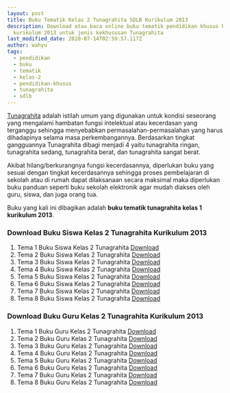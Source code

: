 ```yaml
---
layout: post
title: Buku Tematik Kelas 2 Tunagrahita SDLB Kurikulum 2013
description: Download atau baca online buku tematik pendidikan khusus kelas 2
  kurikulum 2013 untuk jenis kekhususan Tunagrahita
last_modified_date: 2020-07-14T02:59:57.117Z
author: wahyu
tags:
  - pendidikan
  - buku
  - tematik
  - kelas-2
  - pendidikan-khusus
  - tunagrahita
  - sdlb
---
```

[Tunagrahita](https://administrasi.net/teori/tunagrahita 'Pengertian Tunagrahita') adalah istilah umum yang digunakan untuk kondisi seseorang yang mengalami hambatan fungsi intelektual atau kecerdasan yang terganggu sehingga menyebabkan permasalahan-permasalahan yang harus dihadapinya selama masa perkembangannya. Berdasarkan tingkat gangguannya Tunagrahita dibagi menjadi 4 yaitu tunagrahita ringan, tunagrahita sedang, tunagrahita berat, dan tunagrahita sangat berat. 

Akibat hilang/berkurangnya fungsi kecerdasannya, diperlukan buku yang sesuai dengan tingkat kecerdasannya sehingga proses pembelajaran di sekolah atau di rumah dapat dilaksanaan secara maksimal maka diperlukan buku panduan seperti buku sekolah elektronik agar mudah diakses oleh guru, siswa, dan juga orang tua.

Buku yang kali ini dibagikan adalah **buku tematik tunagrahita kelas 1 kurikulum 2013**.

### Download Buku Siswa Kelas 2 Tunagrahita Kurikulum 2013 

1. Tema 1 Buku  Siswa Kelas 2 Tunagrahita <a href="https://docs.google.com/uc?export=download&id=1MJwAqSehVaVJc3TaP8jFPGff4mjv4d_C" title="Buku  Siswa Tematik Kelas 2 Tunagrahita Kurikulum 2013 Tema 3">Download</a>
2. Tema 2 Buku  Siswa Kelas 2 Tunagrahita <a href="https://docs.google.com/uc?export=download&id=1yhxnhOIHKmhI0xY2MlTnumK13h1H4IqM" title="Buku Tematik Kelas 2 Tunagrahita Kurikulum 2013 Tema 3">Download</a>
3. Tema 3 Buku  Siswa Kelas 2 Tunagrahita <a href="https://docs.google.com/uc?export=download&id=14SMikQxMXJtYfOPosXRnrbak1HrZTUZm" title="Buku  Siswa Tematik Kelas 2 Tunagrahita Kurikulum 2013 Tema 3">Download</a>
4. Tema 4 Buku  Siswa Kelas 2 Tunagrahita <a href="https://docs.google.com/uc?export=download&id=1t5qIEkFjxd-OgyAiHia9R_jLy_95KbSm" title="Buku Siswa Tematik Kelas 2 Tunagrahita Kurikulum 2013 Tema 3">Download</a>
5. Tema 5 Buku  Siswa Kelas 2 Tunagrahita <a href="https://docs.google.com/uc?export=download&id=1-CU-5RMC58W-wKblpOcAr24KErjPsIsm" title="Buku Siswa Tematik Kelas 2 Tunagrahita Kurikulum 2013 Tema 3">Download</a>
6. Tema 6 Buku  Siswa Kelas 2 Tunagrahita <a href="https://docs.google.com/uc?export=download&id=1X4E-HtnOyqoeXo0b4OkABQtMvjidyq7O" title="Buku Siswa Tematik Kelas 2 Tunagrahita Kurikulum 2013 Tema 3">Download</a>
7. Tema 7 Buku Siswa Kelas 2 Tunagrahita <a href="https://docs.google.com/uc?export=download&id=1kIM6-N5BOJaPjBtlQSDGNFghhzKx0Rvh" title="Buku Siswa Tematik Kelas 2 Tunagrahita Kurikulum 2013 Tema 3">Download</a>
8. Tema 8 Buku Siswa Kelas 2 Tunagrahita <a href="https://docs.google.com/uc?export=download&id=1AAD7lIjiUAdSuMFRsK6Wd8dsfxTU9MIG" title="Buku Siswa Tematik Kelas 2 Tunagrahita Kurikulum 2013 Tema 3">Download</a>



### Download Buku Guru Kelas 2 Tunagrahita Kurikulum 2013 

1. Tema 1 Buku Guru Kelas 2 Tunagrahita  <a href="https://docs.google.com/uc?export=download&id=18pzW7HEL85HsdJ3wYT4VL3av82DXAVXs" title="Buku Guru Tematik Kelas 2 Tunagrahita Kurikulum 2013 Tema 3">Download</a>
2. Tema 2 Buku Guru Kelas 2 Tunagrahita <a href="https://docs.google.com/uc?export=download&id=1R6y48VWngtaFQH3DEx6w2vIKSqeRm4q-" title="Buku Guru Tematik Kelas 2 Tunagrahita Kurikulum 2013 Tema 3">Download</a>
3. Tema 3 Buku Guru Kelas 2 Tunagrahita <a href="https://docs.google.com/uc?export=download&id=1Cc9UdswUnYiscZQ5uqGAJsYHeT2p8hCP" title="Buku Guru  Tematik Kelas 2 Tunagrahita Kurikulum 2013 Tema 3">Download</a>
4. Tema 4 Buku Guru Kelas 2 Tunagrahita <a href="https://docs.google.com/uc?export=download&id=1W7Wzqd6BVKsASZ8MPSicYogwywqE577T" title="Buku Guru Tematik Kelas 2 Tunagrahita Kurikulum 2013 Tema 3">Download</a>
5. Tema 5 Buku Guru Kelas 2 Tunagrahita <a href="https://docs.google.com/uc?export=download&id=19aR7igRaHf3uLZ_T7zdGBzf8JGVGOQeU" title="Buku Guru Tematik Kelas 2 Tunagrahita Kurikulum 2013 Tema 3">Download</a>
6. Tema 6 Buku Guru Kelas 2 Tunagrahita <a href="https://docs.google.com/uc?export=download&id=170Ccrkhi3moUokplEpsGA1Jk56RT2oLa" title="Buku Guru Tematik Kelas 2 Tunagrahita Kurikulum 2013 Tema 3">Download</a>
7. Tema 7 Buku Guru Kelas 2 Tunagrahita <a href="https://docs.google.com/uc?export=download&id=1qK-i5irAZjLkYDa9Hxvhw_wNvyMqAbcg" title="Buku Guru Tematik Kelas 2 Tunagrahita Kurikulum 2013 Tema 3">Download</a>
8. Tema 8 Buku Guru Kelas 2 Tunagrahita <a href="https://docs.google.com/uc?export=download&id=1WoExU8WvkTZTurEmItleEdBRo0aIRujX" title="Buku Guru Tematik Kelas 2 Tunagrahita Kurikulum 2013 Tema 3">Download</a>

